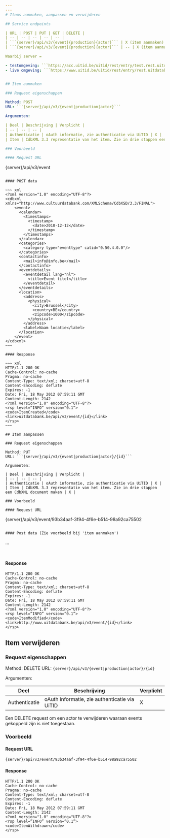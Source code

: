 ```yaml
---
---
# Items aanmaken, aanpassen en verwijderen

## Service endpoints

| URL | POST | PUT | GET | DELETE |
| -- | -- | -- | -- | -- |
| ```{server}/api/v3/{event}{production}{actor}``` | X (item aanmaken) | -- | X (item opzoeken) | -- |
| ```{server}/api/v3/{event}{production}{actor}``` | -- | X (item aanmaken) | X (item detail) | X (item verwijderen) |

Waarbij server =

- testomgeving: ```https://acc.uitid.be/uitid/rest/entry/test.rest.uitdatabank.be```
- live omgeving: ```https://www.uitid.be/uitid/rest/entry/rest.uitdatabank.be```


## Item aanmaken

### Request eigenschappen

Method: POST
URL: ```{server}/api/v3/{event|production|actor}```

Argumenten:

| Deel | Beschrijving | Verplicht |
| -- | -- | -- |
| Authenticatie | oAuth informatie, zie authenticatie via UiTID | X |
| Item | CdbXML 3.3 representatie van het item. Zie in drie stappen een CdbXML document maken | X |

### Voorbeeld

#### Request URL

```
{server}/api/v3/event
```

#### POST data

~~~ xml
<?xml version="1.0" encoding="UTF-8"?>
<cdbxml xmlns="http://www.cultuurdatabank.com/XMLSchema/CdbXSD/3.3/FINAL">
    <event>
      <calendar>
        <timestamps>
          <timestamp>
            <date>2010-12-12</date>
          </timestamp>
        </timestamps>
      </calendar>
      <categories>
        <category type="eventtype" catid="0.50.4.0.0"/>
      </categories>
      <contactinfo>
        <mail>info@info.be</mail>
      </contactinfo>
      <eventdetails>
        <eventdetail lang="nl">
          <title>Event titel</title>
        </eventdetail>
      </eventdetails>
      <location>
        <address>
          <physical>
            <city>Brussel</city>
            <country>BE</country>
            <zipcode>1000</zipcode>
          </physical>
        </address>
        <label>Naam locatie</label>
      </location>
    </event>
</cdbxml>
~~~

#### Response

~~~ xml
HTTP/1.1 200 OK
Cache-Control: no-cache
Pragma: no-cache
Content-Type: text/xml; charset=utf-8
Content-Encoding: deflate
Expires: -1
Date: Fri, 18 May 2012 07:59:11 GMT
Content-Length: 2142
<?xml version="1.0" encoding="UTF-8"?>
<rsp level=”INFO” version=”0.1”>
<code>ItemCreated</code>
<link>uitdatabank.be/api/v3/event/{id}</link>
</rsp>
~~~

## Item aanpassen

### Request eigenschappen

Method: PUT
URL: ```{server}/api/v3/{event|production|actor}/{id}```

Argumenten:

| Deel | Beschrijving | Verplicht |
| -- | -- | -- |
| Authenticatie | oAuth informatie, zie authenticatie via UiTID | X |
| Item | CdbXML 3.3 representatie van het item. Zie in drie stappen een CdbXML document maken | X |

### Voorbeeld

#### Request URL

```
{server}/api/v3/event/93b34aaf-3f94-4f6e-b514-98a92ca75502
```

#### Post data (Zie voorbeeld bij 'item aanmaken')

```
...
```


```

#### Response

```
HTTP/1.1 200 OK
Cache-Control: no-cache
Pragma: no-cache
Content-Type: text/xml; charset=utf-8
Content-Encoding: deflate
Expires: -1
Date: Fri, 18 May 2012 07:59:11 GMT
Content-Length: 2142
<?xml version="1.0" encoding="UTF-8"?>
<rsp level=”INFO” version=”0.1”>
<code>ItemModified</code>
<link>http://www.uitdatabank.be/api/v3/event/{id}</link>
</rsp>
```

## Item verwijderen

### Request eigenschappen

Method: DELETE
URL: ```{server}/api/v3/{event|production|actor}/{id}```

Argumenten:

| Deel | Beschrijving | Verplicht |
| -- | -- | -- |
| Authenticatie | oAuth informatie, zie authenticatie via UiTID | X |

Een DELETE request om een actor te verwijderen waaraan events gekoppeld zijn is niet toegestaan.

### Voorbeeld

#### Request URL

```
{server}/api/v3/event/93b34aaf-3f94-4f6e-b514-98a92ca75502
```

#### Response

```
HTTP/1.1 200 OK
Cache-Control: no-cache
Pragma: no-cache
Content-Type: text/xml; charset=utf-8
Content-Encoding: deflate
Expires: -1
Date: Fri, 18 May 2012 07:59:11 GMT
Content-Length: 2142
<?xml version="1.0" encoding="UTF-8"?>
<rsp level=”INFO” version=”0.1”>
<code>ItemWithdrawn</code>
</rsp>
```
